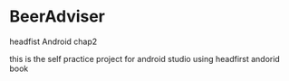 # BeerAdviser
headfist Android chap2

this is the self practice project for android studio using headfirst andorid book 
